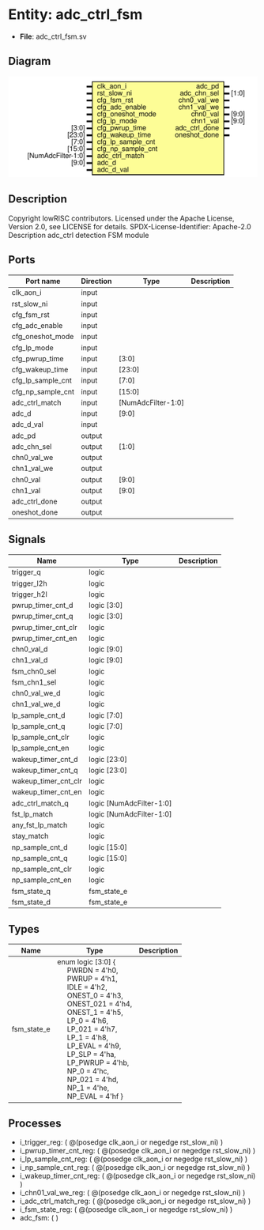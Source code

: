 # Entity: adc_ctrl_fsm

- **File**: adc_ctrl_fsm.sv
## Diagram

![Diagram](adc_ctrl_fsm.svg "Diagram")
## Description

Copyright lowRISC contributors.
 Licensed under the Apache License, Version 2.0, see LICENSE for details.
 SPDX-License-Identifier: Apache-2.0
 Description adc_ctrl detection FSM module
 
## Ports

| Port name         | Direction | Type               | Description |
| ----------------- | --------- | ------------------ | ----------- |
| clk_aon_i         | input     |                    |             |
| rst_slow_ni       | input     |                    |             |
| cfg_fsm_rst       | input     |                    |             |
| cfg_adc_enable    | input     |                    |             |
| cfg_oneshot_mode  | input     |                    |             |
| cfg_lp_mode       | input     |                    |             |
| cfg_pwrup_time    | input     | [3:0]              |             |
| cfg_wakeup_time   | input     | [23:0]             |             |
| cfg_lp_sample_cnt | input     | [7:0]              |             |
| cfg_np_sample_cnt | input     | [15:0]             |             |
| adc_ctrl_match    | input     | [NumAdcFilter-1:0] |             |
| adc_d             | input     | [9:0]              |             |
| adc_d_val         | input     |                    |             |
| adc_pd            | output    |                    |             |
| adc_chn_sel       | output    | [1:0]              |             |
| chn0_val_we       | output    |                    |             |
| chn1_val_we       | output    |                    |             |
| chn0_val          | output    | [9:0]              |             |
| chn1_val          | output    | [9:0]              |             |
| adc_ctrl_done     | output    |                    |             |
| oneshot_done      | output    |                    |             |
## Signals

| Name                 | Type                     | Description |
| -------------------- | ------------------------ | ----------- |
| trigger_q            | logic                    |             |
| trigger_l2h          | logic                    |             |
| trigger_h2l          | logic                    |             |
| pwrup_timer_cnt_d    | logic [3:0]              |             |
| pwrup_timer_cnt_q    | logic [3:0]              |             |
| pwrup_timer_cnt_clr  | logic                    |             |
| pwrup_timer_cnt_en   | logic                    |             |
| chn0_val_d           | logic [9:0]              |             |
| chn1_val_d           | logic [9:0]              |             |
| fsm_chn0_sel         | logic                    |             |
| fsm_chn1_sel         | logic                    |             |
| chn0_val_we_d        | logic                    |             |
| chn1_val_we_d        | logic                    |             |
| lp_sample_cnt_d      | logic [7:0]              |             |
| lp_sample_cnt_q      | logic [7:0]              |             |
| lp_sample_cnt_clr    | logic                    |             |
| lp_sample_cnt_en     | logic                    |             |
| wakeup_timer_cnt_d   | logic [23:0]             |             |
| wakeup_timer_cnt_q   | logic [23:0]             |             |
| wakeup_timer_cnt_clr | logic                    |             |
| wakeup_timer_cnt_en  | logic                    |             |
| adc_ctrl_match_q     | logic [NumAdcFilter-1:0] |             |
| fst_lp_match         | logic [NumAdcFilter-1:0] |             |
| any_fst_lp_match     | logic                    |             |
| stay_match           | logic                    |             |
| np_sample_cnt_d      | logic [15:0]             |             |
| np_sample_cnt_q      | logic [15:0]             |             |
| np_sample_cnt_clr    | logic                    |             |
| np_sample_cnt_en     | logic                    |             |
| fsm_state_q          | fsm_state_e              |             |
| fsm_state_d          | fsm_state_e              |             |
## Types

| Name        | Type                                                                                                                                                                                                                                                                                                                                                                                                                                                                                                                                                                                                                                                                                                                                                                                                                                                                                                                                                                                                                                                                                                                                                                                                                                                                                                                                                         | Description |
| ----------- | ------------------------------------------------------------------------------------------------------------------------------------------------------------------------------------------------------------------------------------------------------------------------------------------------------------------------------------------------------------------------------------------------------------------------------------------------------------------------------------------------------------------------------------------------------------------------------------------------------------------------------------------------------------------------------------------------------------------------------------------------------------------------------------------------------------------------------------------------------------------------------------------------------------------------------------------------------------------------------------------------------------------------------------------------------------------------------------------------------------------------------------------------------------------------------------------------------------------------------------------------------------------------------------------------------------------------------------------------------------ | ----------- |
| fsm_state_e | enum logic [3:0] {<br><span style="padding-left:20px">                             PWRDN = 4'h0,<br><span style="padding-left:20px">                             PWRUP = 4'h1,<br><span style="padding-left:20px">                             IDLE = 4'h2,<br><span style="padding-left:20px">                             ONEST_0 = 4'h3,<br><span style="padding-left:20px">                             ONEST_021 = 4'h4,<br><span style="padding-left:20px">                             ONEST_1 = 4'h5,<br><span style="padding-left:20px">                             LP_0 = 4'h6,<br><span style="padding-left:20px">                             LP_021 = 4'h7,<br><span style="padding-left:20px">                             LP_1 = 4'h8,<br><span style="padding-left:20px">                             LP_EVAL = 4'h9,<br><span style="padding-left:20px">                             LP_SLP = 4'ha,<br><span style="padding-left:20px">                             LP_PWRUP = 4'hb,<br><span style="padding-left:20px">                             NP_0 = 4'hc,<br><span style="padding-left:20px">                             NP_021 = 4'hd,<br><span style="padding-left:20px">                             NP_1 = 4'he,<br><span style="padding-left:20px">                             NP_EVAL = 4'hf                             } |             |
## Processes
- i_trigger_reg: ( @(posedge clk_aon_i or negedge rst_slow_ni) )
- i_pwrup_timer_cnt_reg: ( @(posedge clk_aon_i or negedge rst_slow_ni) )
- i_lp_sample_cnt_reg: ( @(posedge clk_aon_i or negedge rst_slow_ni) )
- i_np_sample_cnt_reg: ( @(posedge clk_aon_i or negedge rst_slow_ni) )
- i_wakeup_timer_cnt_reg: ( @(posedge clk_aon_i or negedge rst_slow_ni) )
- i_chn01_val_we_reg: ( @(posedge clk_aon_i or negedge rst_slow_ni) )
- i_adc_ctrl_match_reg: ( @(posedge clk_aon_i or negedge rst_slow_ni) )
- i_fsm_state_reg: ( @(posedge clk_aon_i or negedge rst_slow_ni) )
- adc_fsm: (  )
